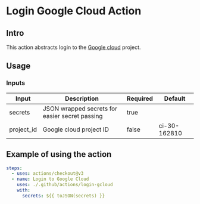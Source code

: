 # Login Google Cloud Action

## Intro

This action abstracts login to the [Google cloud](https://console.cloud.google.com/gcr/images/ci-30-162810) project.

## Usage

### Inputs

| Input      | Description                                    | Required | Default      |
| ---------- | ---------------------------------------------- | -------- | ------------ |
| secrets    | JSON wrapped secrets for easier secret passing | true     |              |
| project_id | Google cloud project ID                        | false    | ci-30-162810 |

## Example of using the action

```yaml
steps:
  - uses: actions/checkout@v3
  - name: Login to Google Cloud
    uses: ./.github/actions/login-gcloud
    with:
      secrets: ${{ toJSON(secrets) }}
```
